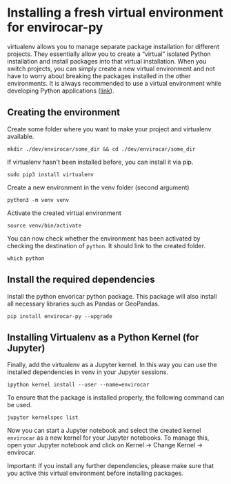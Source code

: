 # Installing a fresh virtual environment for envirocar-py
virtualenv allows you to manage separate package installation for different projects. They essentially allow you to create a “virtual” isolated Python installation and install packages into that virtual installation. When you switch projects, you can simply create a new virtual environment and not have to worry about breaking the packages installed in the other environments. It is always recommended to use a virtual environment while developing Python applications ([link](https://packaging.python.org/guides/installing-using-pip-and-virtual-environments/)).


## Creating the environment
Create some folder where you want to make your project and virtualenv available. 
```
mkdir ./dev/envirocar/some_dir && cd ./dev/envirocar/some_dir
```

If virtualenv hasn't been installed before, you can install it via pip.
```
sudo pip3 install virtualenv
```

Create a new environment in the venv folder (second argument)
```
python3 -m venv venv
```

Activate the created virtual environment
```
source venv/bin/activate
```

You can now check whether the environment has been activated by checking the destination of `python`. It should link to the created folder.
```
which python
```

## Install the required dependencies
Install the python envoricar python package. This package will also install all necessary libraries such as Pandas or GeoPandas. 
```
pip install envirocar-py --upgrade
```

## Installing Virtualenv as a Python Kernel (for Jupyter)
Finally, add the virtualenv as a Jupyter kernel. In this way you can use the installed dependencies in venv in your Jupyter sessions.
```
ipython kernel install --user --name=envirocar
```

To ensure that the package is installed properly, the following command can be used.
```
jupyter kernelspec list
```

Now you can start a Jupyter notebook and select the created kernel `envirocar` as a new kernel for your Jupyter notebooks. To manage this, open your Jupyter notebook and click on Kernel -> Change Kernel -> envirocar.

Important: If you install any further dependencies, please make sure that you active this virtual environment before installing packages.
